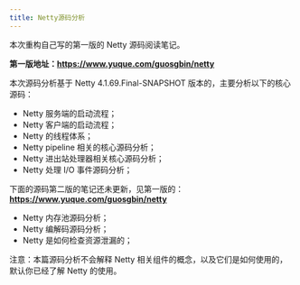 ```yaml
---
title: Netty源码分析
---
```




本次重构自己写的第一版的 Netty 源码阅读笔记。

**第一版地址：https://www.yuque.com/guosgbin/netty**



本次源码分析基于 Netty 4.1.69.Final-SNAPSHOT 版本的，主要分析以下的核心源码：

- Netty 服务端的启动流程；
- Netty 客户端的启动流程；
- Netty 的线程体系；
- Netty pipeline 相关的核心源码分析；
- Netty 进出站处理器相关核心源码分析；
- Netty 处理 I/O 事件源码分析；

下面的源码第二版的笔记还未更新，见第一版的：**https://www.yuque.com/guosgbin/netty**

- Netty 内存池源码分析；
- Netty 编解码源码分析；
- Netty 是如何检查资源泄漏的；

注意：本篇源码分析不会解释 Netty 相关组件的概念，以及它们是如何使用的，默认你已经了解 Netty 的使用。

<AutoCatalog base='/Netty_source/' />

